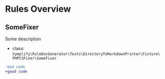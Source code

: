# Rules Overview

## SomeFixer

Some description

- class: `Symplify\RuleDocGenerator\Tests\DirectoryToMarkdownPrinter\Fixture\PHPCSFixer\SomeFixer`

```diff
-bad code
+good code
```

<br>
